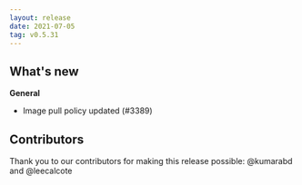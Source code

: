 ```yaml
---
layout: release
date: 2021-07-05
tag: v0.5.31
---
```


## What's new
**General**
- Image pull policy updated (#3389)

## Contributors
Thank you to our contributors for making this release possible:
@kumarabd and @leecalcote